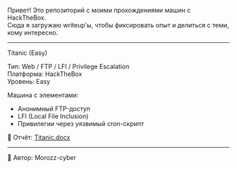
Привет! Это репозиторий с моими прохождениями машин с HackTheBox.  
Сюда я загружаю writeup'ы, чтобы фиксировать опыт и делиться с теми, кому интересно.

---

 Titanic (Easy) 

Тип: Web / FTP / LFI / Privilege Escalation   
Платформа: HackTheBox   
Уровень: Easy   

Машина с элементами:
- Анонимный FTP-доступ
- LFI (Local File Inclusion)
- Привилегии через уязвимый cron-скрипт

📄 Отчёт: [Titanic.docx](./Titanic/Titanic.docx)


---

 🎯 Автор: Morozz-cyber 
